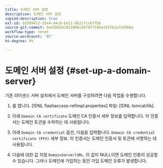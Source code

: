 ```yaml
---
title: 도메인 서버 설정
description: 도메인 서버 설정
copied-description: true
exl-id: b2589412-25e4-44c8-be11-8b2cfccbf7bb
source-git-commit: be43bbbd1051886c8979ff590a3197b2a7249b6a
workflow-type: tm+mt
source-wordcount: '97'
ht-degree: 0%

---
```


# 도메인 서버 설정 {#set-up-a-domain-server}

기존 라이센스 서버 설치에서 도메인 서버를 구성하려면 다음 작업을 수행합니다.

1. 를 엽니다. [!DNL flashaccess-refimpl.properties] 파일: [!DNL tomcat/lib].

1. 아래 `Domain CA certificate` 도메인 CA 인증서 세부 정보를 입력합니다. 이 인증서는 도메인 토큰을 수락하는 데 사용됩니다.
1. 아래 `Domain CA credential` 옵션, 다음을 입력합니다. `Domain CA credential certificate (PFX)` 세부 정보. 이 인증서는 도메인 인증서 및 토큰에 서명하는 데 사용됩니다.

1. 다음에 대한 값 지정 `DomainServerlURL`. 이 값이 NULL이면 도메인 인증이 성공할 수 있습니다. 그러나 도메인에 가입하는 동안 가입 도메인 오류가 발생합니다.
